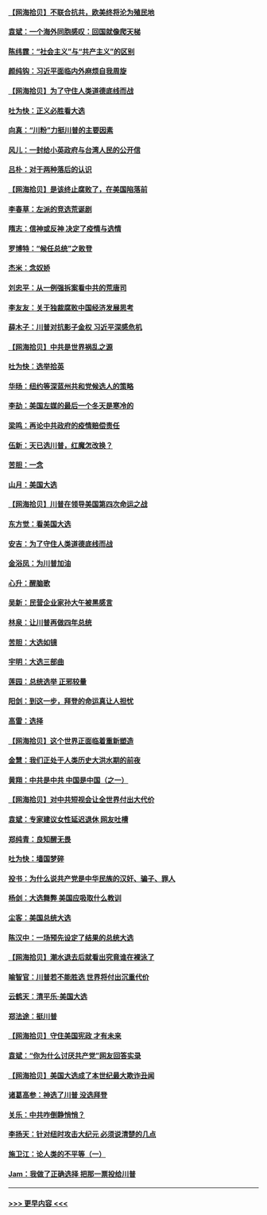 #### [【网海拾贝】不联合抗共，欧美终将沦为殖民地](../pages/nsc993/n12565068.md?t=11221103) 
#### [袁斌：一个海外同胞感叹：回国就像爬天梯](../pages/nsc993/n12564986.md?t=11221103) 
#### [陈纬霆：“社会主义”与“共产主义”的区别](../pages/nsc993/n12562417.md?t=11221103) 
#### [颜纯钩：习近平面临内外麻烦自我周旋](../pages/nsc993/n12563356.md?t=11221103) 
#### [【网海拾贝】为了守住人类道德底线而战](../pages/nsc993/n12562542.md?t=11221103) 
#### [吐为快：正义必胜看大选](../pages/nsc993/n12561967.md?t=11221103) 
#### [向真：“川粉”力挺川普的主要因素](../pages/nsc993/n12560774.md?t=11221103) 
#### [风儿：一封给小英政府与台湾人民的公开信](../pages/nsc993/n12560581.md?t=11221103) 
#### [吕朴：对于两种落后的认识](../pages/nsc993/n12560492.md?t=11221103) 
#### [【网海拾贝】是该终止腐败了，在美国陷落前](../pages/nsc993/n12559936.md?t=11221103) 
#### [李春草：左派的竞选荒诞剧](../pages/nsc993/n12558380.md?t=11221103) 
#### [隋志：信神或反神 决定了疫情与选情](../pages/nsc993/n12558255.md?t=11221103) 
#### [罗博特：“候任总统”之败登](../pages/nsc993/n12558189.md?t=11221103) 
#### [杰米：念奴娇](../pages/nsc993/n12558174.md?t=11221103) 
#### [刘忠平：从一例强拆案看中共的荒唐司](../pages/nsc993/n12558036.md?t=11221103) 
#### [李友友：关于独裁腐败中国经济发展思考](../pages/nsc993/n12558004.md?t=11221103) 
#### [薛木子：川普对抗影子金权 习近平深感危机](../pages/nsc993/n12557342.md?t=11221103) 
#### [【网海拾贝】中共是世界祸乱之源](../pages/nsc993/n12555353.md?t=11221103) 
#### [吐为快：选举拾英](../pages/nsc993/n12555041.md?t=11221103) 
#### [华旸：纽约等深蓝州共和党候选人的策略](../pages/nsc993/n12554309.md?t=11221103) 
#### [李劼：美国左媒的最后一个冬天是寒冷的](../pages/nsc993/n12552947.md?t=11221103) 
#### [梁鸣：再论中共政府的疫情赔偿责任](../pages/nsc993/n12553012.md?t=11221103) 
#### [伍新：天已选川普，红魔怎改换？](../pages/nsc993/n12552970.md?t=11221103) 
#### [苦胆：一念](../pages/nsc993/n12552957.md?t=11221103) 
#### [山月：美国大选](../pages/nsc993/n12552446.md?t=11221103) 
#### [【网海拾贝】川普在领导美国第四次命运之战](../pages/nsc993/n12551973.md?t=11221103) 
#### [东方觉：看美国大选](../pages/nsc993/n12551647.md?t=11221103) 
#### [安吉：为了守住人类道德底线而战](../pages/nsc993/n12551111.md?t=11221103) 
#### [金浴凤：为川普加油](../pages/nsc993/n12551085.md?t=11221103) 
#### [心升：醒脑歌](../pages/nsc993/n12550984.md?t=11221103) 
#### [吴新：民营企业家孙大午被黑感言](../pages/nsc993/n12550656.md?t=11221103) 
#### [林泉：让川普再做四年总统](../pages/nsc993/n12550640.md?t=11221103) 
#### [苦胆：大选如镜](../pages/nsc993/n12550630.md?t=11221103) 
#### [宇明：大选三部曲](../pages/nsc993/n12550603.md?t=11221103) 
#### [莲园：总统选举 正邪较量](../pages/nsc993/n12550594.md?t=11221103) 
#### [阳剑：到这一步，拜登的命运真让人担忧](../pages/nsc993/n12549093.md?t=11221103) 
#### [高雷：选择](../pages/nsc993/n12549087.md?t=11221103) 
#### [【网海拾贝】这个世界正面临着重新塑造](../pages/nsc993/n12548326.md?t=11221103) 
#### [金慧：我们正处于人类历史大洪水期的前夜](../pages/nsc993/n12547914.md?t=11221103) 
#### [黄翔：中共是中共 中国是中国（之一）](../pages/nsc993/n12547576.md?t=11221103) 
#### [【网海拾贝】对中共短视会让全世界付出大代价](../pages/nsc993/n12546043.md?t=11221103) 
#### [袁斌：专家建议女性延迟退休 网友吐槽](../pages/nsc993/n12545424.md?t=11221103) 
#### [郑纯青：良知醒无畏](../pages/nsc993/n12545394.md?t=11221103) 
#### [吐为快：墙国梦碎](../pages/nsc993/n12545309.md?t=11221103) 
#### [投书：为什么说共产党是中华民族的汉奸、骗子、罪人](../pages/nsc993/n12545089.md?t=11221103) 
#### [杨剑：大选舞弊 美国应吸取什么教训](../pages/nsc993/n12543937.md?t=11221103) 
#### [尘客：美国总统大选](../pages/nsc993/n12543828.md?t=11221103) 
#### [陈汉中：一场预先设定了结果的总统大选](../pages/nsc993/n12543564.md?t=11221103) 
#### [【网海拾贝】潮水退去后就看出究竟谁在裸泳了](../pages/nsc993/n12543321.md?t=11221103) 
#### [喻智官：川普若不能胜选 世界将付出沉重代价](../pages/nsc993/n12541352.md?t=11221103) 
#### [云鹤天：清平乐‧美国大选](../pages/nsc993/n12540916.md?t=11221103) 
#### [郑法途：挺川普](../pages/nsc993/n12540898.md?t=11221103) 
#### [【网海拾贝】守住美国宪政 才有未来](../pages/nsc993/n12540423.md?t=11221103) 
#### [袁斌：“你为什么讨厌共产党”网友回答实录](../pages/nsc993/n12540208.md?t=11221103) 
#### [【网海拾贝】美国大选成了本世纪最大欺诈丑闻](../pages/nsc993/n12538029.md?t=11221103) 
#### [诸葛高参：神选了川普 没选拜登](../pages/nsc993/n12537664.md?t=11221103) 
#### [关乐：中共咋倒静悄悄？](../pages/nsc993/n12537615.md?t=11221103) 
#### [李扬天：针对纽时攻击大纪元 必须说清楚的几点](../pages/nsc993/n12536001.md?t=11221103) 
#### [施卫江：论人类的不平等（一）](../pages/nsc993/n12535700.md?t=11221103) 
#### [Jam：我做了正确选择 把那一票投给川普](../pages/nsc993/n12535743.md?t=11221103) 

----
#### [ >>> 更早内容 <<< ](../indexes/nsc993-earlier.md)

